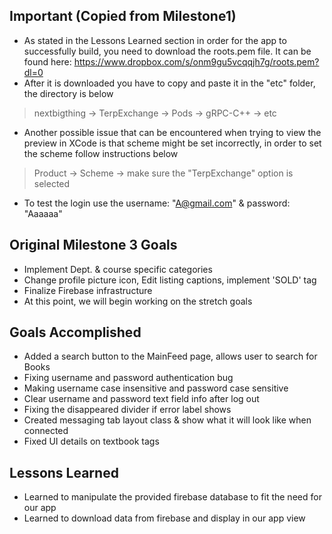 ## Important (Copied from Milestone1)
* As stated in the Lessons Learned section in order for the app to successfully build, you need to download the roots.pem file. It can be found here: https://www.dropbox.com/s/onm9gu5vcqqjh7g/roots.pem?dl=0
* After it is downloaded you have to copy and paste it in the "etc" folder, the directory is below
 > nextbigthing -> TerpExchange -> Pods -> gRPC-C++ -> etc  
* Another possible issue that can be encountered when trying to view the preview in XCode is that scheme might be set incorrectly, in order to set the scheme follow instructions below
> Product -> Scheme -> make sure the "TerpExchange" option is selected
* To test the login use the username: "A@gmail.com" & password: "Aaaaaa"

## Original Milestone 3 Goals 
* Implement Dept. & course specific categories
* Change profile picture icon, Edit listing captions, implement 'SOLD' tag
* Finalize Firebase infrastructure
* At this point, we will begin working on the stretch goals


## Goals Accomplished 
* Added a search button to the MainFeed page, allows user to search for Books
* Fixing username and password authentication bug
* Making username case insensitive and password case sensitive
* Clear username and password text field info after log out
* Fixing the disappeared divider if error label shows
* Created messaging tab layout class & show what it will look like when connected
* Fixed UI details on textbook tags


## Lessons Learned 
* Learned to manipulate the provided firebase database to fit the need for our app
* Learned to download data from firebase and display in our app view
